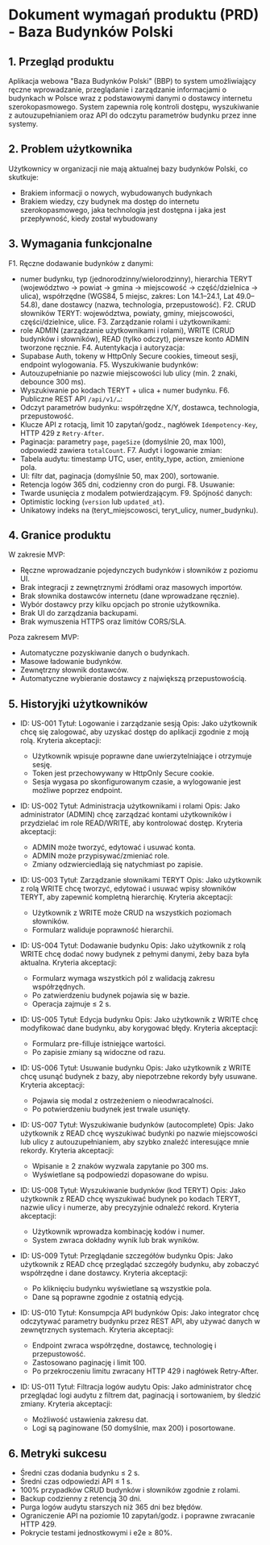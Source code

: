 # Dokument wymagań produktu (PRD) - Baza Budynków Polski

## 1. Przegląd produktu
Aplikacja webowa "Baza Budynków Polski" (BBP) to system umożliwiający ręczne wprowadzanie, przeglądanie i zarządzanie informacjami o budynkach w Polsce wraz z podstawowymi danymi o dostawcy internetu szerokopasmowego. System zapewnia rolę kontroli dostępu, wyszukiwanie z autouzupełnianiem oraz API do odczytu parametrów budynku przez inne systemy.

## 2. Problem użytkownika
Użytkownicy w organizacji nie mają aktualnej bazy budynków Polski, co skutkuje:
- Brakiem informacji o nowych, wybudowanych budynkach
- Brakiem wiedzy, czy budynek ma dostęp do internetu szerokopasmowego, jaka technologia jest dostępna i jaka jest przepływność, kiedy został wybudowany

## 3. Wymagania funkcjonalne
F1. Ręczne dodawanie budynków z danymi:
  - numer budynku, typ (jednorodzinny/wielorodzinny), hierarchia TERYT (województwo → powiat → gmina → miejscowość → część/dzielnica → ulica), współrzędne (WGS84, 5 miejsc, zakres: Lon 14.1–24.1, Lat 49.0–54.8), dane dostawcy (nazwa, technologia, przepustowość).
F2. CRUD słowników TERYT: województwa, powiaty, gminy, miejscowości, części/dzielnice, ulice.
F3. Zarządzanie rolami i użytkownikami:
  - role ADMIN (zarządzanie użytkownikami i rolami), WRITE (CRUD budynków i słowników), READ (tylko odczyt), pierwsze konto ADMIN tworzone ręcznie.
F4. Autentykacja i autoryzacja:
  - Supabase Auth, tokeny w HttpOnly Secure cookies, timeout sesji, endpoint wylogowania.
F5. Wyszukiwanie budynków:
  - Autouzupełnianie po nazwie miejscowości lub ulicy (min. 2 znaki, debounce 300 ms).
  - Wyszukiwanie po kodach TERYT + ulica + numer budynku.
F6. Publiczne REST API `/api/v1/…`:
  - Odczyt parametrów budynku: współrzędne X/Y, dostawca, technologia, przepustowość.
  - Klucze API z rotacją, limit 10 zapytań/godz., nagłówek `Idempotency-Key`, HTTP 429 z `Retry-After`.
  - Paginacja: parametry `page`, `pageSize` (domyślnie 20, max 100), odpowiedź zawiera `totalCount`.
F7. Audyt i logowanie zmian:
  - Tabela audytu: timestamp UTC, user, entity_type, action, zmienione pola.
  - UI: filtr dat, paginacja (domyślnie 50, max 200), sortowanie.
  - Retencja logów 365 dni, codzienny cron do purgi.
F8. Usuwanie:
  - Twarde usunięcia z modalem potwierdzającym.
F9. Spójność danych:
  - Optimistic locking (`version` lub `updated_at`).
  - Unikatowy indeks na (teryt_miejscowosci, teryt_ulicy, numer_budynku).

## 4. Granice produktu
W zakresie MVP:
- Ręczne wprowadzanie pojedynczych budynków i słowników z poziomu UI.
- Brak integracji z zewnętrznymi źródłami oraz masowych importów.
- Brak słownika dostawców internetu (dane wprowadzane ręcznie).
- Wybór dostawcy przy kilku opcjach po stronie użytkownika.
- Brak UI do zarządzania backupami.
- Brak wymuszenia HTTPS oraz limitów CORS/SLA.

Poza zakresem MVP:
- Automatyczne pozyskiwanie danych o budynkach.
- Masowe ładowanie budynków.
- Zewnętrzny słownik dostawców.
- Automatyczne wybieranie dostawcy z największą przepustowością.

## 5. Historyjki użytkowników
- ID: US-001
  Tytuł: Logowanie i zarządzanie sesją
  Opis: Jako użytkownik chcę się zalogować, aby uzyskać dostęp do aplikacji zgodnie z moją rolą.
  Kryteria akceptacji:
  - Użytkownik wpisuje poprawne dane uwierzytelniające i otrzymuje sesję.
  - Token jest przechowywany w HttpOnly Secure cookie.
  - Sesja wygasa po skonfigurowanym czasie, a wylogowanie jest możliwe poprzez endpoint.

- ID: US-002
  Tytuł: Administracja użytkownikami i rolami
  Opis: Jako administrator (ADMIN) chcę zarządzać kontami użytkowników i przydzielać im role READ/WRITE, aby kontrolować dostęp.
  Kryteria akceptacji:
  - ADMIN może tworzyć, edytować i usuwać konta.
  - ADMIN może przypisywać/zmieniać role.
  - Zmiany odzwierciedlają się natychmiast po zapisie.

- ID: US-003
  Tytuł: Zarządzanie słownikami TERYT
  Opis: Jako użytkownik z rolą WRITE chcę tworzyć, edytować i usuwać wpisy słowników TERYT, aby zapewnić kompletną hierarchię.
  Kryteria akceptacji:
  - Użytkownik z WRITE może CRUD na wszystkich poziomach słowników.
  - Formularz waliduje poprawność hierarchii.

- ID: US-004
  Tytuł: Dodawanie budynku
  Opis: Jako użytkownik z rolą WRITE chcę dodać nowy budynek z pełnymi danymi, żeby baza była aktualna.
  Kryteria akceptacji:
  - Formularz wymaga wszystkich pól z walidacją zakresu współrzędnych.
  - Po zatwierdzeniu budynek pojawia się w bazie.
  - Operacja zajmuje ≤ 2 s.

- ID: US-005
  Tytuł: Edycja budynku
  Opis: Jako użytkownik z WRITE chcę modyfikować dane budynku, aby korygować błędy.
  Kryteria akceptacji:
  - Formularz pre-filluje istniejące wartości.
  - Po zapisie zmiany są widoczne od razu.

- ID: US-006
  Tytuł: Usuwanie budynku
  Opis: Jako użytkownik z WRITE chcę usunąć budynek z bazy, aby niepotrzebne rekordy były usuwane.
  Kryteria akceptacji:
  - Pojawia się modal z ostrzeżeniem o nieodwracalności.
  - Po potwierdzeniu budynek jest trwale usunięty.

- ID: US-007
  Tytuł: Wyszukiwanie budynków (autocomplete)
  Opis: Jako użytkownik z READ chcę wyszukiwać budynki po nazwie miejscowości lub ulicy z autouzupełnianiem, aby szybko znaleźć interesujące mnie rekordy.
  Kryteria akceptacji:
  - Wpisanie ≥ 2 znaków wyzwala zapytanie po 300 ms.
  - Wyświetlane są podpowiedzi dopasowane do wpisu.

- ID: US-008
  Tytuł: Wyszukiwanie budynków (kod TERYT)
  Opis: Jako użytkownik z READ chcę wyszukiwać budynek po kodach TERYT, nazwie ulicy i numerze, aby precyzyjnie odnaleźć rekord.
  Kryteria akceptacji:
  - Użytkownik wprowadza kombinację kodów i numer.
  - System zwraca dokładny wynik lub brak wyników.

- ID: US-009
  Tytuł: Przeglądanie szczegółów budynku
  Opis: Jako użytkownik z READ chcę przeglądać szczegóły budynku, aby zobaczyć współrzędne i dane dostawcy.
  Kryteria akceptacji:
  - Po kliknięciu budynku wyświetlane są wszystkie pola.
  - Dane są poprawne zgodnie z ostatnią edycją.

- ID: US-010
  Tytuł: Konsumpcja API budynków
  Opis: Jako integrator chcę odczytywać parametry budynku przez REST API, aby używać danych w zewnętrznych systemach.
  Kryteria akceptacji:
  - Endpoint zwraca współrzędne, dostawcę, technologię i przepustowość.
  - Zastosowano paginację i limit 100.
  - Po przekroczeniu limitu zwracany HTTP 429 i nagłówek Retry-After.

- ID: US-011
  Tytuł: Filtracja logów audytu
  Opis: Jako administrator chcę przeglądać logi audytu z filtrem dat, paginacją i sortowaniem, by śledzić zmiany.
  Kryteria akceptacji:
  - Możliwość ustawienia zakresu dat.
  - Logi są paginowane (50 domyślnie, max 200) i posortowane.

## 6. Metryki sukcesu
- Średni czas dodania budynku ≤ 2 s.
- Średni czas odpowiedzi API ≤ 1 s.
- 100% przypadków CRUD budynków i słowników zgodnie z rolami.
- Backup codzienny z retencją 30 dni.
- Purga logów audytu starszych niż 365 dni bez błędów.
- Ograniczenie API na poziomie 10 zapytań/godz. i poprawne zwracanie HTTP 429.
- Pokrycie testami jednostkowymi i e2e ≥ 80%.
